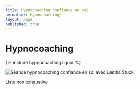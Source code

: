 ```yaml
---
title: Hypnocoaching confiance en soi
permalink: hypnocoaching/
layout: page
published: true
---
```

# Hypnocoaching


{% include hypnocoaching.liquid %}


![Séance hypnocoaching confiance en soi avec Lætitia Stucki](../images/laetitia-stucki-hypnose-003.jpg)


Liste non exhaustive

<!--

{% include ateliers.liquid %}

# Hypnocoaching confiance en soi

Avoir confiance en soi est essentiel pour réaliser votre vie telle que vous le souhaitez vraiment ! Que ce soit dans le domaine professionnel, sentimental, sexuel, familial ou de la communication.

Bonne nouvelle : avoir confiance en soi, ça s’apprend et c’est facile ! Par l’autohypnose, l’utilisation et l’apprentissage de techniques hypnotiques ainsi qu’un coaching adapté et sur mesure vous pouvez développer cette confiance en vous !

-->

<!--

Ceci est un commentaire HTML. Rien de ce qui est noté ici n’apparaîtra !!!

-->

